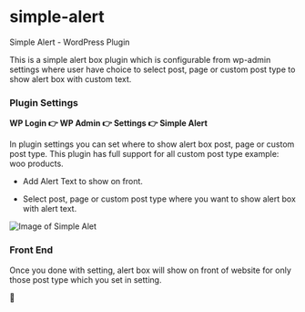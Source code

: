 # simple-alert
Simple Alert - WordPress Plugin

This is a simple alert box plugin which is configurable from wp-admin settings where user have choice to select post, page or custom post type to show alert box with custom text.

### Plugin Settings
**WP Login :point_right: WP Admin :point_right: Settings :point_right: Simple Alert**

In plugin settings you can set where to show alert box post, page or custom post type. This plugin has full support for all custom post type example: woo products.

* Add Alert Text to show on front.

* Select post, page or custom post type where you want to show alert box with alert text.

![Image of Simple Alet](http://demo.bandunigroup.com/wp-content/uploads/2020/02/sa1.jpg)

### Front End
Once you done with setting, alert box will show on front of website for only those post type which you set in setting.

:beer:
